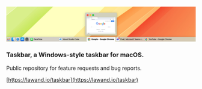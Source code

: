 ![Taskbar screenshot](screenshot.png "Taskbar screenshot")

### Taskbar, a Windows-style taskbar for macOS.

Public repository for feature requests and bug reports.

[https://lawand.io/taskbar](https://lawand.io/taskbar)
